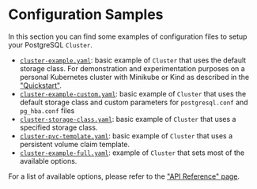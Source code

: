 # Configuration Samples

In this section you can find some examples of configuration files to setup your PostgreSQL `Cluster`.

* [`cluster-example.yaml`](samples/cluster-example.yaml):
   basic example of `Cluster` that uses the default storage class. For demonstration and experimentation purposes
   on a personal Kubernetes cluster with Minikube or Kind as described in the ["Quickstart"](quickstart.md).
* [`cluster-example-custom.yaml`](samples/cluster-example-custom.yaml):
   basic example of `Cluster` that uses the default storage class and custom parameters for `postgresql.conf` and
   `pg_hba.conf` files
* [`cluster-storage-class.yaml`](samples/cluster-storage-class.yaml):
   basic example of `Cluster` that uses a specified storage class.
* [`cluster-pvc-template.yaml`](samples/cluster-pvc-template.yaml):
   basic example of `Cluster` that uses a persistent volume claim template.
* [`cluster-example-full.yaml`](samples/cluster-example-full.yaml):
   example of `Cluster` that sets most of the available options.

For a list of available options, please refer to the ["API Reference" page](api_reference.md).
